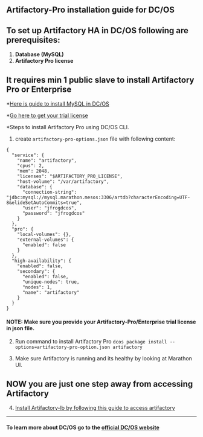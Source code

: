 ## Artifactory-Pro installation guide for DC/OS

## To set up Artifactory HA in DC/OS following are prerequisites:
1. **Database (MySQL)**
2. **Artifactory Pro license**

## It requires min 1 public slave to install Artifactory Pro or Enterprise

*[Here is guide to install MySQL in DC/OS](install-mysql.md)

*[Go here to get your trial license](https://www.jfrog.com/artifactory/free-trial-mesosphere/)

*Steps to install Artifactory Pro using DC/OS CLI.

1. create `artifactory-pro-options.json` file with following content:
```
{
  "service": {
    "name": "artifactory",
    "cpus": 2,
    "mem": 2048,
    "licenses": "$ARTIFACTORY_PRO_LICENSE",
    "host-volume": "/var/artifactory",
    "database": {
      "connection-string": "jdbc:mysql://mysql.marathon.mesos:3306/artdb?characterEncoding=UTF-8&elideSetAutoCommits=true",
      "user": "jfrogdcos",
      "password": "jfrogdcos"
    }
  },
  "pro": {
    "local-volumes": {},
    "external-volumes": {
      "enabled": false
    }
  },
  "high-availability": {
    "enabled": false,
    "secondary": {
      "enabled": false,
      "unique-nodes": true,
      "nodes": 1,
      "name": "artifactory"
    }
  }
}
```

#### NOTE: Make sure you provide your Artifactory-Pro/Enterprise trial license in json file.

2. Run command to install Artifactory Pro ```dcos package install --options=artifactory-pro-option.json artifactory```

3. Make sure Artifactory is running and its healthy by looking at Marathon UI.

## NOW you are just one step away from accessing Artifactory

4. [Install Artifactory-lb by following this guide to access artifactory](install-artifactory-lb.md)

---

#### To learn more about DC/OS go to the [official DC/OS website](https://dcos.io/)

